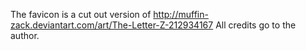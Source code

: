 The favicon is a cut out version of http://muffin-zack.deviantart.com/art/The-Letter-Z-212934167
All credits go to the author.